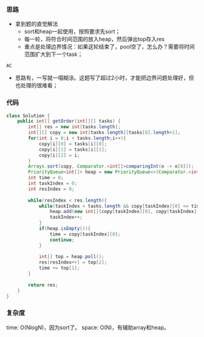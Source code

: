 ### 思路

- 拿到题的直觉解法
    - sort和heap一起使用，按照要求先sort；
    - 每一轮，将符合时间范围的放入heap，然后弹出top存入res
    - 重点是处理边界情况：如果这轮结束了，pool空了，怎么办？需要将时间范围扩大到下一个task；

`AC`

- 思路有，一写就一塌糊涂。这题写了超过2小时，才能把边界问题处理好，但也处理的很难看；

### 代码
```java
class Solution {
    public int[] getOrder(int[][] tasks) {
        int[] res = new int[tasks.length];
        int[][] copy = new int[tasks.length][tasks[0].length+1];
        for(int i = 0;i < tasks.length;i++){
            copy[i][0] = tasks[i][0];
            copy[i][1] = tasks[i][1];
            copy[i][2] = i;
        }
        Arrays.sort(copy, Comparator.<int[]>comparingInt(o -> o[0]));
        PriorityQueue<int[]> heap = new PriorityQueue<>(Comparator.<int[]>comparingInt(o -> o[1]).thenComparingInt(o -> o[2]));
        int time = 0;
        int taskIndex = 0;
        int resIndex = 0;
        
        while(resIndex < res.length){
            while(taskIndex < tasks.length && copy[taskIndex][0] <= time){
                heap.add(new int[]{copy[taskIndex][0], copy[taskIndex][1], copy[taskIndex][2]});
                taskIndex++;
            }
            if(heap.isEmpty()){
                time = copy[taskIndex][0];
                continue;
            }
            
            int[] top = heap.poll();
            res[resIndex++] = top[2];
            time += top[1];      
        }
        
        return res;
    }
}
```


### 复杂度

time: O(NlogN)，因为sort了。
space: O(N)，有辅助array和heap。
